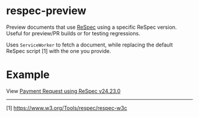 # respec-preview

Preview documents that use [ReSpec](https://github.com/w3c/respec) using a specific ReSpec version. Useful for preview/PR builds or for testing regressions.

Uses `ServiceWorker` to fetch a document, while replacing the default ReSpec script [1] with the one you provide. 

# Example

View [Payment Request using ReSpec v24.23.0](https://sidvishnoi.github.io/respec-preview/?spec=https%3A%2F%2Fw3c.github.io%2Fpayment-request%2F&version=https%3A%2F%2Funpkg.com%2Frespec%4024.23.0%2Fbuilds%2Frespec-w3c-common.js)

---

[1] https://www.w3.org/Tools/respec/respec-w3c

